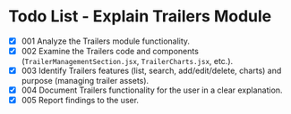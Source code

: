 # Todo List - Explain Trailers Module

- [X] 001 Analyze the Trailers module functionality.
- [X] 002 Examine the Trailers code and components (`TrailerManagementSection.jsx`, `TrailerCharts.jsx`, etc.).
- [X] 003 Identify Trailers features (list, search, add/edit/delete, charts) and purpose (managing trailer assets).
- [X] 004 Document Trailers functionality for the user in a clear explanation.
- [X] 005 Report findings to the user.
